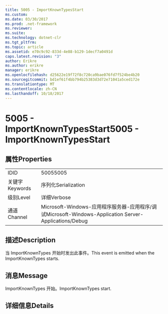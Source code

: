 ```yaml
---
title: 5005 - ImportKnownTypesStart
ms.custom: 
ms.date: 03/30/2017
ms.prod: .net-framework
ms.reviewer: 
ms.suite: 
ms.technology: dotnet-clr
ms.tgt_pltfrm: 
ms.topic: article
ms.assetid: e70c9c92-833d-4e88-b129-1decf7a0491d
caps.latest.revision: "3"
author: Erikre
ms.author: erikre
manager: erikre
ms.openlocfilehash: d25622e19f72f8c720ca9bae076fd7f524be4b20
ms.sourcegitcommit: bd1ef61f4bb794b25383d3d72e71041a5ced172e
ms.translationtype: MT
ms.contentlocale: zh-CN
ms.lasthandoff: 10/18/2017
---
```

# <a name="5005---importknowntypesstart"></a><span data-ttu-id="a8b81-102">5005 - ImportKnownTypesStart</span><span class="sxs-lookup"><span data-stu-id="a8b81-102">5005 - ImportKnownTypesStart</span></span>
## <a name="properties"></a><span data-ttu-id="a8b81-103">属性</span><span class="sxs-lookup"><span data-stu-id="a8b81-103">Properties</span></span>  
  
|||  
|-|-|  
|<span data-ttu-id="a8b81-104">ID</span><span class="sxs-lookup"><span data-stu-id="a8b81-104">ID</span></span>|<span data-ttu-id="a8b81-105">5005</span><span class="sxs-lookup"><span data-stu-id="a8b81-105">5005</span></span>|  
|<span data-ttu-id="a8b81-106">关键字</span><span class="sxs-lookup"><span data-stu-id="a8b81-106">Keywords</span></span>|<span data-ttu-id="a8b81-107">序列化</span><span class="sxs-lookup"><span data-stu-id="a8b81-107">Serialization</span></span>|  
|<span data-ttu-id="a8b81-108">级别</span><span class="sxs-lookup"><span data-stu-id="a8b81-108">Level</span></span>|<span data-ttu-id="a8b81-109">详细</span><span class="sxs-lookup"><span data-stu-id="a8b81-109">Verbose</span></span>|  
|<span data-ttu-id="a8b81-110">通道</span><span class="sxs-lookup"><span data-stu-id="a8b81-110">Channel</span></span>|<span data-ttu-id="a8b81-111">Microsoft-Windows-应用程序服务器-应用程序/调试</span><span class="sxs-lookup"><span data-stu-id="a8b81-111">Microsoft-Windows-Application Server-Applications/Debug</span></span>|  
  
## <a name="description"></a><span data-ttu-id="a8b81-112">描述</span><span class="sxs-lookup"><span data-stu-id="a8b81-112">Description</span></span>  
 <span data-ttu-id="a8b81-113">当 ImportKnownTypes 开始时发出此事件。</span><span class="sxs-lookup"><span data-stu-id="a8b81-113">This event is emitted when the ImportKnownTypes starts.</span></span>  
  
## <a name="message"></a><span data-ttu-id="a8b81-114">消息</span><span class="sxs-lookup"><span data-stu-id="a8b81-114">Message</span></span>  
 <span data-ttu-id="a8b81-115">ImportKnownTypes 开始。</span><span class="sxs-lookup"><span data-stu-id="a8b81-115">ImportKnownTypes start.</span></span>  
  
## <a name="details"></a><span data-ttu-id="a8b81-116">详细信息</span><span class="sxs-lookup"><span data-stu-id="a8b81-116">Details</span></span>
